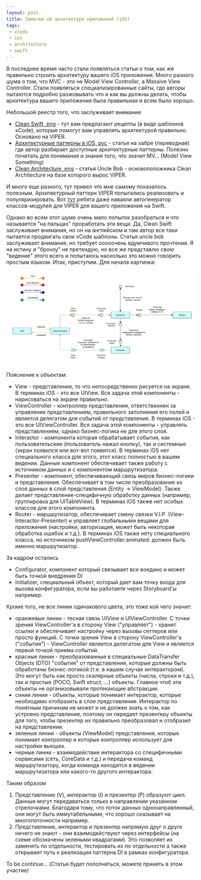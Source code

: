```yaml
---
layout: post
title: Заметки об архитектуре приложений (iOS)
tags:
 - xcode
 - ios
 - architecture
 - swift
---
```


В последнее время часто стали появляться статьи о том, как же правильно строить архитектуру вашего iOS приложения. Много разного шума о том, что MVC - это не Model View Controller, а Massive View Controller. Стали появляться специализированные сайты, где авторы пытаются подробно разжовывать что и как вы должны делать, чтобы архитектура вашего приложения была правильная и всем было хорошо.

Небольшой реестр того, что заслуживает внимание

 - [Clean Swift, eng](http://clean-swift.com) - тут вам предлагают рецепты (в виде шаблонов xCode), которые помогут вам управлять архитектурой правильно. Основано на VIPER.
 - [Архитектурные паттерны в iOS, рус](https://habrahabr.ru/company/badoo/blog/281162/) - статья на хабре (переводная) где автор разбирает доступные архитектурные паттерны. Полезно почитать для понимания и знания того, что значит MV... (Model View Something)
 - [Clean Architecture, eng](https://blog.8thlight.com/uncle-bob/2012/08/13/the-clean-architecture.html) - статья Uncle Bob - основоположника Clean Architecture на базе которого вырос VIPER.

И много еще разного, тут привел что мне самому показалось полезным. Архитектурный паттерн VIPER попытались реализовать и популяризировать. Вот [тут](https://github.com/rambler-ios/Generamba) ребята даже наваяли автогенератор классов-модулей для VIPER для вашего приложения на Swift.

Однако во всем этот шуме очень мало попыток разобраться и что называется "на пальцах" проработать эти вещи. Да, Clean Swift заслуживает внимания, но он на английском и там автор все таки пытается продвигать свои xCode шаблоны. Статья uncle bob заслуживает внимания, но требует ооооочень вдумчивого прочтения. Я на истину и "бронзу" не претендую, но все же представлю свою "видение" этого всего и попытаюсь насколько это можно говорить простым языком. Итак, приступим. Для начала картинка:

![ARCH](/media/images/iosarch/viper2.jpg)

Пояснение к объектам:

 - View - представление, то что непосредственно рисуется на экране. В терминах iOS - это все UIView. Вся задача этой компоненты - нарисоваться на экране правильно.
 - ViewController - контроллер представления, ответственнен за управление представлением, правильного заполнения его полей и является делегатом для событий от представления. В терминах iOS - это все UIViewController. Вся задача этой компоненты - управлять представлением, однако бизнес-логика не для этого слоя.
 - Interactor - компонента которая обрабатывает события, как пользовательские (пользователь нажал кнопку), так и системные (экран появился или вот-вот появится). В терминах iOS нет специального класса для этого, этот класс полностью в вашем ведении. Данные компонент обеспечивает также работу с источником данных и с компонентом маршрутизатора.
 - Presenter - компонент, обеспечивающий связь миров бизнес-логики и представления. Обеспечивает в том числе преобразование из слоя данных в слой представления (Entity -> ViewModel). Также делает представление-специфичную обработку данных (например, группировка для UITableView). В терминах iOS также нет особых классов для этого компонента.
 - Router - маршрутизатор, обеспечивает смену связки V.I.P. (View-Interactor-Presenter) и управляет глобальными вещами для приложения (настройки, авторизация, может быть некоторая обработка ошибок и т.д.). В терминах iOS также нету специального класса, но источником pushViewController:animated: должен быть именно маршрутизатор.

За кадром остались

 - Configurator, компонент который связывает все воедино и может быть точкой внедрения DI
 - Initializer, специальный объект, который дает вам точку входа для вызова конфигуратора, если вы работаете через Storyboard'ы например.

Кроме того, не все линии одинакового цвета, это тоже кой чего значит:

 - оранжевые линии - тесная связь UIView и UIViewController. С точки зрения ViewController'а в сторону View ("управляет") - хранит ссылки и обеспечивает настройку через вызовы сеттеров или просто функций. С точки зрения View в сторону ViewController'а ("события") - ViewController является делегатом для View и является первой точкой приема событий.
 - красные линии - преобразованные в специальные DataTransfer Objects (DTO) "события" от представления, которые должны быть обработаны бизнес-логикой (т.е. в нашем случае интерактором). Это могут быть как просто скалярные объекты (числа, строки и т.д.), так и простые  (POCO, Swift struct, ...) объекты. Главное чтоб эти объекты не организовывали протекающие абстракции.
 - синии линии - объекты, которые понимает интерактор, которые необходимо отобразить в слое представления. Интерактор по понятным причинам не может и не должен знать о том, как устроено представление, поэтому он передает презентеру объекты для того, чтобы презентер их правильно преобразовал и отобразил на представлении.
 - зеленые линии - объекты (ViewModel) представления, которые понимает контроллер и которые контроллер использует для настройки вьюшек.
 - черные линии - взаимодействие интерактора со специфичными сервисами (сеть, CoreData и т.д.) и передача команд маршрутизатору, когда команда находится в ведении маршрутизатора или какого-то другого интерактора.

Таким образом

 1. Представление (V), интерактор (I) и презентер (P) образуют цикл. Данные могут передаваться только в направлении указанном стрелочками. Благодаря тому, что поток данных однонаправленный, они могут быть иммутабельными, что хорошо сказывает на многопоточности например.
 2. Представление, интерактор и презентер напрямую друг о друге ничего не знают - они взаимодействуют через интерфейсы (на схеме обозначены зелеными квадратами). Это позволяет их заменять по отдельности, тестировать их по отдельности а также открывает путь к реализации паттерна DI в рамках конфигуратора.

To be continue...
(Статья будет пополняться, можете принять в этом участие)
